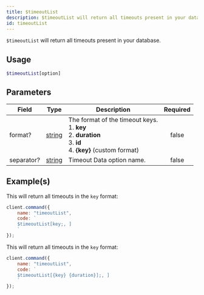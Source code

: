 ```yaml
---
title: $timeoutList
description: $timeoutList will return all timeouts present in your database.
id: timeoutList
---
```


`$timeoutList` will return all timeouts present in your database.

## Usage

```php
$timeoutList[option]
```

## Parameters

| Field      | Type                                                                                              | Description                                                                                                                   | Required |
| ---------- | ------------------------------------------------------------------------------------------------- | ----------------------------------------------------------------------------------------------------------------------------- | :------: |
| format?    | [string](https://developer.mozilla.org/en-US/docs/Web/JavaScript/Reference/Global_Objects/String) | The format of the timeout keys. <br /> 1. **key** <br /> 2. **duration** <br /> 3. **id** <br /> 4. **{key}** (custom format) |  false   |
| separator? | [string](https://developer.mozilla.org/en-US/docs/Web/JavaScript/Reference/Global_Objects/String) | Timeout Data option name.                                                                                                     |  false   |

## Example(s)

This will return all timeouts in the `key` format:

```javascript
client.command({
    name: "timeoutList",
    code: `
    $timeoutList[key;, ]
    `
});
```

This will return all timeouts in the `key` format:

```javascript
client.command({
    name: "timeoutList",
    code: `
    $timeoutList[{key} {duration}];, ]
    `
});
```
